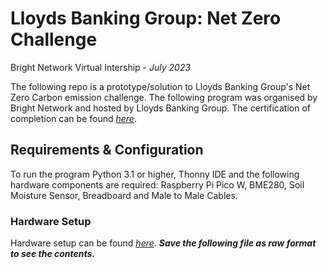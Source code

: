 # Lloyds Banking Group: Net Zero Challenge 
Bright Network Virtual Intership - *July 2023*

The following repo is a prototype/solution to Lloyds Banking Group's Net Zero Carbon emission challenge. The following program was organised by Bright Network and hosted by Lloyds Banking Group.
The certification of completion can be found *[here](https://www.brightnetwork.co.uk/certificates/bright-network-ieuk-2023-on-de_kzw8daplahp6iy/)*.

## Requirements & Configuration 
To run the program Python 3.1 or higher, Thonny IDE and the following hardware components are required: Raspberry Pi Pico W, BME280, Soil Moisture Sensor, Breadboard and Male to Male Cables.

### Hardware Setup
Hardware setup can be found *[here](https://github.com/FredAlcantara/IEUK-Intership-Experience/blob/main/documents/Presentation.pptx)*. ***Save the following file as raw format to see the contents.***
